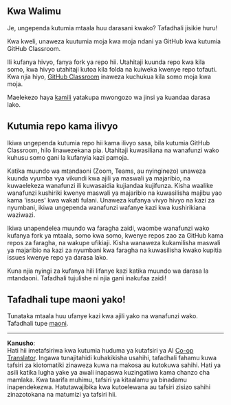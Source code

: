 <!--
CO_OP_TRANSLATOR_METADATA:
{
  "original_hash": "b37de02054fa6c0438ede6fabe1fdfb8",
  "translation_date": "2025-09-05T15:06:38+00:00",
  "source_file": "for-teachers.md",
  "language_code": "sw"
}
-->
## Kwa Walimu

Je, ungependa kutumia mtaala huu darasani kwako? Tafadhali jisikie huru!

Kwa kweli, unaweza kuutumia moja kwa moja ndani ya GitHub kwa kutumia GitHub Classroom.

Ili kufanya hivyo, fanya fork ya repo hii. Utahitaji kuunda repo kwa kila somo, kwa hivyo utahitaji kutoa kila folda na kuiweka kwenye repo tofauti. Kwa njia hiyo, [GitHub Classroom](https://classroom.github.com/classrooms) inaweza kuchukua kila somo moja kwa moja.

Maelekezo haya [kamili](https://github.blog/2020-03-18-set-up-your-digital-classroom-with-github-classroom/) yatakupa mwongozo wa jinsi ya kuandaa darasa lako.

## Kutumia repo kama ilivyo

Ikiwa ungependa kutumia repo hii kama ilivyo sasa, bila kutumia GitHub Classroom, hilo linawezekana pia. Utahitaji kuwasiliana na wanafunzi wako kuhusu somo gani la kufanyia kazi pamoja.

Katika muundo wa mtandaoni (Zoom, Teams, au nyinginezo) unaweza kuunda vyumba vya vikundi kwa ajili ya maswali ya majaribio, na kuwaelekeza wanafunzi ili kuwasaidia kujiandaa kujifunza. Kisha waalike wanafunzi kushiriki kwenye maswali ya majaribio na kuwasilisha majibu yao kama 'issues' kwa wakati fulani. Unaweza kufanya vivyo hivyo na kazi za nyumbani, ikiwa ungependa wanafunzi wafanye kazi kwa kushirikiana waziwazi.

Ikiwa unapendelea muundo wa faragha zaidi, waombe wanafunzi wako kufanya fork ya mtaala, somo kwa somo, kwenye repos zao za GitHub kama repos za faragha, na wakupe ufikiaji. Kisha wanaweza kukamilisha maswali ya majaribio na kazi za nyumbani kwa faragha na kuwasilisha kwako kupitia issues kwenye repo ya darasa lako.

Kuna njia nyingi za kufanya hili lifanye kazi katika muundo wa darasa la mtandaoni. Tafadhali tujulishe ni njia gani inakufaa zaidi!

## Tafadhali tupe maoni yako!

Tunataka mtaala huu ufanye kazi kwa ajili yako na wanafunzi wako. Tafadhali tupe [maoni](https://forms.microsoft.com/Pages/ResponsePage.aspx?id=v4j5cvGGr0GRqy180BHbR2humCsRZhxNuI79cm6n0hRUQzRVVU9VVlU5UlFLWTRLWlkyQUxORTg5WS4u).

---

**Kanusho**:  
Hati hii imetafsiriwa kwa kutumia huduma ya kutafsiri ya AI [Co-op Translator](https://github.com/Azure/co-op-translator). Ingawa tunajitahidi kuhakikisha usahihi, tafadhali fahamu kuwa tafsiri za kiotomatiki zinaweza kuwa na makosa au kutokuwa sahihi. Hati ya asili katika lugha yake ya awali inapaswa kuzingatiwa kama chanzo cha mamlaka. Kwa taarifa muhimu, tafsiri ya kitaalamu ya binadamu inapendekezwa. Hatutawajibika kwa kutoelewana au tafsiri zisizo sahihi zinazotokana na matumizi ya tafsiri hii.